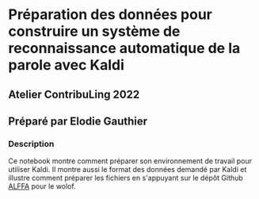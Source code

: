 # Préparation des données pour construire un système de reconnaissance automatique de la parole avec Kaldi
## Atelier ContribuLing 2022
## Préparé par Elodie Gauthier
    
### Description
Ce notebook montre comment préparer son environnement de travail pour utiliser Kaldi.
Il montre aussi le format des données demandé par Kaldi et illustre comment préparer les fichiers en s'appuyant sur le dépôt Github [ALFFA](https://github.com/getalp/ALFFA_PUBLIC/) pour le wolof.


